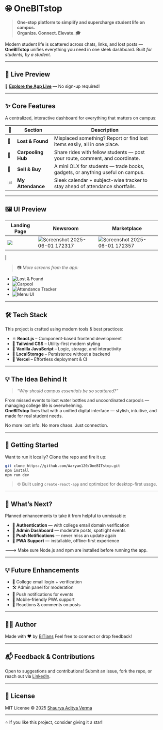# 🌐 OneBITstop

> **One-stop platform to simplify and supercharge student life on campus.**  
> **Organize. Connect. Elevate. 🎓**

Modern student life is scattered across chats, links, and lost posts — **OneBITstop** unifies everything you need in one sleek dashboard. Built *for students, by a student.*

---

## 🚀 Live Preview

🔗 [**Explore the App Live**](https://connecting-campuses.vercel.app) — No sign-up required!

---

## ✨ Core Features

A centralized, interactive dashboard for everything that matters on campus:

| 🔹 | Section | Description |
|----|---------|-------------|
| 🧳 | **Lost & Found** | Misplaced something? Report or find lost items easily, all in one place. |
| 🚗 | **Carpooling Hub** | Share rides with fellow students — post your route, comment, and coordinate. |
| 💼 | **Sell & Buy** | A mini OLX for students — trade books, gadgets, or anything useful on campus. |
| 📊 | **My Attendance** | Sleek calendar + subject-wise tracker to stay ahead of attendance shortfalls. |

---

## 🖼️ UI Preview

| Landing Page | Newsroom | Marketplace |
|----------|----------|-------------|
| ![](https://github.com/user-attachments/assets/0b53a739-01c5-4832-a9f6-b1295973a41d) | ![Screenshot 2025-06-01 172317](https://github.com/user-attachments/assets/e68485f0-3b95-479e-9b26-c7126f802a7d)| ![Screenshot 2025-06-01 172357](https://github.com/user-attachments/assets/5fa4d8ac-e9a4-499b-8c3c-a4ca95ff2a48)
 |

> 📷 *More screens from the app:*

- ![Lost & Found](https://github.com/user-attachments/assets/83572daa-b506-4025-8ff1-63c9b91e413a)
- ![Carpool](https://github.com/user-attachments/assets/f962a33d-8bf0-43f0-8994-ed08503efe00)
- ![Attendance Tracker](https://github.com/user-attachments/assets/fcc71899-ef4e-4398-a619-3bdfeb00d607)
- ![Menu UI](https://github.com/user-attachments/assets/ad6bbc2c-bc8d-4ee7-8735-feb8e47f19c5)

---

## 🛠️ Tech Stack

This project is crafted using modern tools & best practices:

- ⚛️ **React.js** – Component-based frontend development
- 💨 **Tailwind CSS** – Utility-first modern styling
- 🧠 **Vanilla JavaScript** – Logic, storage, and interactivity
- 💾 **LocalStorage** – Persistence without a backend
- 🚀 **Vercel** – Effortless deployment & CI

---

## 💡 The Idea Behind It

> _“Why should campus essentials be so scattered?”_

From missed events to lost water bottles and uncoordinated carpools — managing college life is overwhelming.  
**OneBITstop** fixes that with a unified digital interface — stylish, intuitive, and made for real student needs.

No more lost info. No more chaos. Just connection.

---

## 🧪 Getting Started

Want to run it locally? Clone the repo and fire it up:

```bash
git clone https://github.com/Aaryan120/OneBITstop.git
npm install
npm run dev
```

> ⚙️ Built using `create-react-app` and optimized for desktop-first usage.

---

## 🌱 What’s Next?

Planned enhancements to take it from helpful to unmissable:

- 🔐 **Authentication** — with college email domain verification
- 🧾 **Admin Dashboard** — moderate posts, spotlight events
- 🔔 **Push Notifications** — never miss an update again
- 📱 **PWA Support** — installable, offline-first experience

---> Make sure Node.js and npm are installed before running the app.

---
## 💡 Future Enhancements

* 🔐 College email login + verification
* 🛠️ Admin panel for moderation
* 🔔 Push notifications for events
* 📱 Mobile-friendly PWA support
* 💬 Reactions & comments on posts

---

## 👨‍💻 Author

Made with ❤️ by [BITians]([https://www.linkedin.com/in/raj-aaryan-38923a25b])
Feel free to connect or drop feedback!

---

## 📬 Feedback & Contributions

Open to suggestions and contributions!
Submit an issue, fork the repo, or reach out via [LinkedIn]([https://www.linkedin.com/in/raj-aaryan-38923a25b]).

---

## 📄 License

MIT License © 2025 [Shaurya Aditya Verma](https://github.com/rajayush16)

---

⭐ If you like this project, consider giving it a star!
